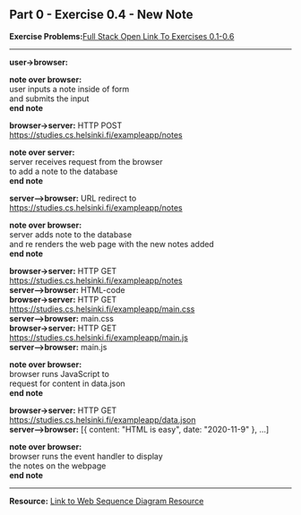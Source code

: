 ## Part 0 - Exercise 0.4 - New Note

**Exercise Problems:**[Full Stack Open Link To Exercises 0.1-0.6](https://fullstackopen.com/en/part0/fundamentals_of_web_apps#exercises-0-1-0-6)

---

**user->browser:** 

**note over browser:**<br/>
user inputs a note inside of form<br/> 
and submits the input<br/>
**end note**<br/>

**browser->server:** HTTP POST https://studies.cs.helsinki.fi/exampleapp/notes<br/>

**note over server:**<br/>
server receives request from the browser<br/> 
to add a note to the database<br/>
**end note**<br/>

**server-->browser:** URL redirect to https://studies.cs.helsinki.fi/exampleapp/notes

**note over browser:**<br/>
server adds note to the database<br/> 
and re renders the web page with the new notes added<br/>
**end note**<br/>

**browser->server:** HTTP GET https://studies.cs.helsinki.fi/exampleapp/notes<br/>
**server-->browser:** HTML-code<br/>
**browser->server:** HTTP GET https://studies.cs.helsinki.fi/exampleapp/main.css<br/>
**server-->browser:** main.css<br/>
**browser->server:** HTTP GET https://studies.cs.helsinki.fi/exampleapp/main.js<br/>
**server-->browser:** main.js<br/>

**note over browser:**<br/>
browser runs JavaScript to<br/>
request for content in data.json<br/>
**end note**<br/>

**browser->server:** HTTP GET https://studies.cs.helsinki.fi/exampleapp/data.json<br/>
**server-->browser:** [{ content: "HTML is easy", date: "2020-11-9" }, ...]<br/>

**note over browser:**<br/>
browser runs the event handler to display<br/> 
the notes on the webpage<br/>
**end note**<br/>

----
**Resource:** [Link to Web Sequence Diagram Resource](https://www.websequencediagrams.com/)
